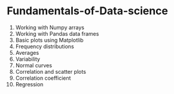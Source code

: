 # Fundamentals-of-Data-science
1. Working with Numpy arrays
2. Working with Pandas data frames
3. Basic plots using Matplotlib
4. Frequency distributions
5. Averages
6. Variability
7. Normal curves
8. Correlation and scatter plots
9. Correlation coefficient
10. Regression
